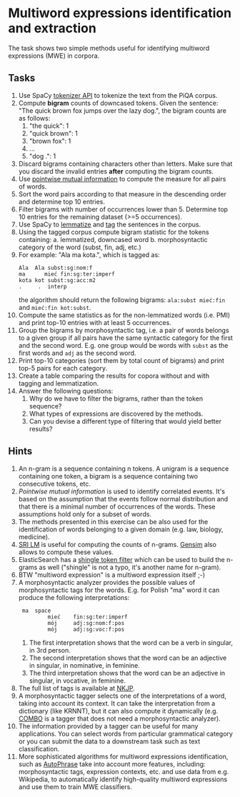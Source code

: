 # Multiword expressions identification and extraction

The task shows two simple methods useful for identifying multiword expressions (MWE) in corpora.

## Tasks

1. Use SpaCy [tokenizer API](https://spacy.io/api/tokenizer) to tokenize the text from the PiQA corpus.
1. Compute **bigram** counts of downcased tokens.  Given the sentence: "The quick brown fox jumps over the
   lazy dog.", the bigram counts are as follows:
   1. "the quick": 1
   1. "quick brown": 1
   1. "brown fox": 1
   1. ...
   1. "dog .": 1
1. Discard bigrams containing characters other than letters. Make sure that you discard the invalid entries **after**
   computing the bigram counts.
1. Use [pointwise mutual information](https://en.wikipedia.org/wiki/Pointwise_mutual_information) to compute the measure 
   for all pairs of words. 
1. Sort the word pairs according to that measure in the descending order and determine top 10 entries.
1. Filter bigrams with number of occurrences lower than 5. Determine top 10 entries for the remaining dataset (>=5
   occurrences).
1. Use SpaCy to [lemmatize](https://spacy.io/api/lemmatizer) and [tag](https://spacy.io/api/tagger) the sentences in the corpus.
1. Using the tagged corpus compute bigram statistic for the tokens containing:
   a. lemmatized, downcased word
   b. morphosyntactic category of the word (subst, fin, adj, etc.)
1. For example: "Ala ma kota.", which is tagged as:
   ```
   Ala	Ala	subst:sg:nom:f
   ma	   mieć	fin:sg:ter:imperf
   kota	kot	subst:sg:acc:m2
   .     .	interp
   ```
   the algorithm should return the following bigrams: `ala:subst mieć:fin` and `mieć:fin kot:subst`.
1. Compute the same statistics as for the non-lemmatized words (i.e. PMI) and print top-10 entries with at least 5 occurrences.
1. Group the bigrams by morphosyntactic tag, i.e. a pair of words belongs to a given group if all pairs have the same syntactic category
   for the first and the second word. E.g. one group would be words with `subst` as the first words and `adj` as the second word.
1. Print top-10 categories (sort them by total count of bigrams) and print top-5 pairs for each category.
1. Create a table comparing the results for copora without and with tagging and lemmatization.
1. Answer the following questions:
   1. Why do we have to filter the bigrams, rather than the token sequence?
   1. What types of expressions are discovered by the methods.
   1. Can you devise a different type of filtering that would yield better results?

## Hints

1. An n-gram is a sequence containing n tokens. A unigram is a sequence containing one token,
   a bigram is a sequence containing two consecutive tokens, etc.
1. *Pointwise mutual information* is used to identify correlated events. It's based on the assumption that the events
   follow normal distribution and that there is a minimal number of occurrences of the words. These assumptions hold
   only for a subset of words.
1. The methods presented in this exercise can be also used for the identification of words belonging to a given domain
   (e.g. law, biology, medicine).
1. [SRI LM](http://www.speech.sri.com/projects/srilm/) is useful for computing the counts of n-grams. 
   [Gensim](https://radimrehurek.com/gensim/models/phrases.html) also allows
   to compute these values.
1. ElasticSearch has a [shingle token filter](https://www.elastic.co/guide/en/elasticsearch/reference/current/analysis-shingle-tokenfilter.html) 
   which can be used to build the n-grams as well ("shingle" is not a typo, it's another name for n-gram).
1. BTW "multiword expression" is a multiword expression itself ;-)
1. A morphosyntactic analyzer provides the possible values of morphosyntactic tags for the words.
   E.g. for Polish "ma" word it can produce the following interpretations:
   ``` 
    ma	space
            mieć	fin:sg:ter:imperf
            mój  	adj:sg:nom:f:pos
            mój  	adj:sg:voc:f:pos
   ```
   1. The first interpretation shows that the word can be a verb in singular, in 3rd person.
   1. The second interpretation shows that the word can be an adjective in singular, in nominative, in feminine.
   1. The third interpretation shows that the word can be an adjective in singular, in vocative, in feminine.
1. The full list of tags is available at [NKJP](http://nkjp.pl/poliqarp/help/ense2.html).
1. A morphosyntactic tagger selects one of the interpretations of a word, taking into account its context.
   It can take the interpretation from a dictionary (like KRNNT), but it can also compute it dynamically (e.g. 
   [COMBO](https://github.com/360er0/COMBO) is a tagger that does not need a morphosyntactic analyzer).
1. The information provided by a tagger can be useful for many applications. You can select words from particular
   grammatical category or you can submit the data to a downstream task such as text classification.
1. More sophisticated algorithms for multiword expressions identification, such as 
   [AutoPhrase](https://github.com/shangjingbo1226/AutoPhrase) take into account more features, including:
   morphosyntactic tags, expression contexts, etc. and use data from e.g. Wikipedia, to automatically identify
   high-quality multiword expressions and use them to train MWE classifiers.

